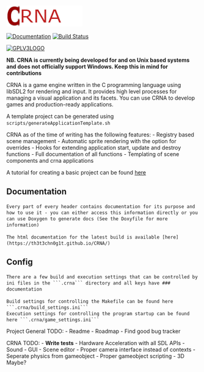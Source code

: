 ![CRNA Logo](LogoROW.png)

[![Documentation](https://img.shields.io/badge/api-reference-blue.svg)](https://th3t3chn0g1t.github.io/CRNA/index.html)
[![Build Status](https://api.travis-ci.com/Th3T3chn0G1t/CRNA.svg)](https://api.travis-ci.com/Th3T3chn0G1t/CRNA)

[![GPLV3LOGO](https://www.gnu.org/graphics/gplv3-or-later.png)](https://www.gnu.org/licenses/gpl-3.0.txt)

**NB. CRNA is currently being developed for and on Unix based systems and does not officially support Windows. Keep this in mind for contributions**

CRNA is a game engine written in the C programming language using libSDL2 for rendering and input. It provides high level processes for managing a visual application and its facets. You can use CRNA to develop games and production-ready applications.

A template project can be generated using ```scripts/generateApplicationTemplate.sh```

CRNA as of the time of writing has the following features:
    - Registry based scene management
    - Automatic sprite rendering with the option for overrides
    - Hooks for extending application start, update and destroy functions
    - Full documentation of all functions
    - Templating of scene components and crna applications

A tutorial for creating a basic project can be found [here](https://th3t3chn0g1t.github.io/CRNA/md_res_docs_tutorial_welcome.html)

## Documentation
    Every part of every header contains documentation for its purpose and how to use it - you can either access this information directly or you can use Doxygen to generate docs (See the Doxyfile for more information)

    The html documentation for the latest build is available [here](https://th3t3chn0g1t.github.io/CRNA/)

## Config
    There are a few build and execution settings that can be controlled by ini files in the ```.crna``` directory and all keys have ### documentation

    Build settings for controlling the Makefile can be found here ```.crna/build_settings.ini```
    Execution settings for controlling the program startup can be found here ```.crna/game_settings.ini```

Project General TODO:
    - Readme
    - Roadmap
    - Find good bug tracker

CRNA TODO: 
    - **Write tests**
    - Hardware Acceleration with all SDL APIs
    - Sound
    - GUI
    - Scene editor
    - Proper camera interface instead of contexts
    - Seperate physics from gameobject 
    - Proper gameobject scripting
    - 3D Maybe?
